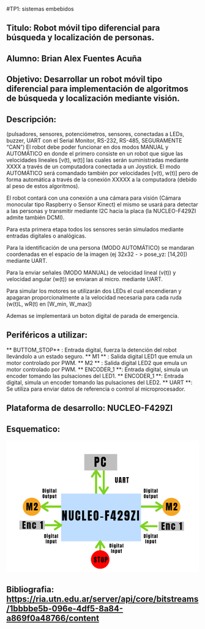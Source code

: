 #TP1: sistemas embebidos

## Titulo: Robot móvil tipo diferencial para búsqueda y localización de personas.

## Alumno: Brian Alex Fuentes Acuña

## Objetivo: Desarrollar un robot móvil tipo diferencial para implementación de algoritmos de búsqueda y localización mediante visión.

## Descripción:  
(pulsadores, sensores, potenciómetros, sensores, conectadas a LEDs, buzzer,  UART con el Serial Monitor,  RS-232, RS-485, SEGURAMENTE “CAN”)
El robot debe poder funcionar en dos modos MANUAL y AUTOMÁTICO en donde el primero consiste en un robot que sigue las velocidades lineales [v(t), w(t)] las cuales serán suministradas mediante XXXX a través de un computadora conectada a un Joystick.
El modo AUTOMÁTICO será comandado también por velocidades [v(t), w(t)] pero de forma automática a través de la conexión XXXXX  a la computadora (debido al peso de estos algoritmos).

El robot contará con una conexión a una cámara para visión (Cámara  monocular tipo Raspberry o Sensor Kinect) el mismo se usará para detectar a las personas y transmitir mediante I2C hacia la placa (la NUCLEO-F429ZI admite también DCMI).

Para esta primera etapa todos los sensores serán simulados mediante entradas digitales o analógicas.

Para la identificación de una persona  (MODO AUTOMÁTICO) se mandaran coordenadas en el espacio de la imagen (ej 32x32 - > pose_yz: [14,20]) mediante UART.

Para la enviar señales (MODO MANUAL) de velocidad lineal (v(t)) y velocidad angular (w(t)) se enviaran al micro. mediante UART.

Para simular los motores se utilizarán dos LEDs  el cual encendieran y apagaran proporcionalmente a la velocidad necesaria para cada ruda (w(t)L, wR(t) en [W_min, W_max])

Ademas se implementará un boton digital de parada de emergencia.

## Periféricos a utilizar:
** BUTTOM_STOP** : Entrada digital, fuerza la detención del robot llevándolo a un estado seguro.
** M1 ** : Salida digital LED1 que emula un motor controlado por PWM.
** M2 ** :  Salida digital LED2 que emula un motor controlado por PWM.
** ENCODER_1 **: Entrada digital, simula un encoder tomando las pulsaciones del LED1. 
** ENCODER_1 **: Entrada digital, simula un encoder tomando las pulsaciones del LED2. 
** UART **:  Se utiliza para enviar datos de referencia o control al microprocesador.

## Plataforma de desarrollo: NUCLEO-F429ZI

## Esquematico:

![Esquematico tentativo](EsquematicoTP1SE.png)


## Bibliografia: https://ria.utn.edu.ar/server/api/core/bitstreams/1bbbbe5b-096e-4df5-8a84-a869f0a48766/content

